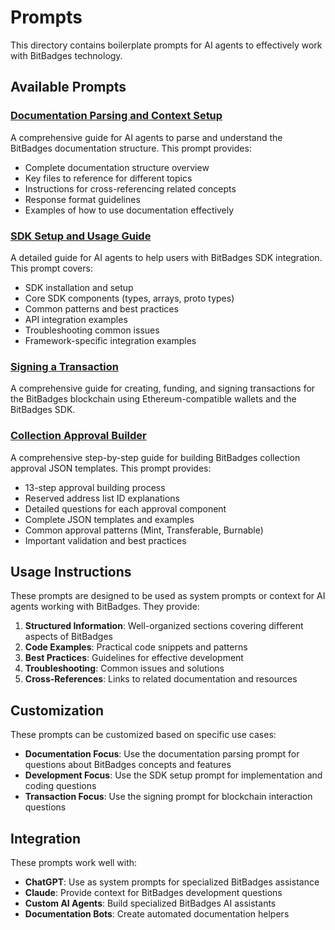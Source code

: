 # Prompts

This directory contains boilerplate prompts for AI agents to effectively work with BitBadges technology.

## Available Prompts

### [Documentation Parsing and Context Setup](documentation-parsing.md)

A comprehensive guide for AI agents to parse and understand the BitBadges documentation structure. This prompt provides:

-   Complete documentation structure overview
-   Key files to reference for different topics
-   Instructions for cross-referencing related concepts
-   Response format guidelines
-   Examples of how to use documentation effectively

### [SDK Setup and Usage Guide](sdk-setup-and-usage.md)

A detailed guide for AI agents to help users with BitBadges SDK integration. This prompt covers:

-   SDK installation and setup
-   Core SDK components (types, arrays, proto types)
-   Common patterns and best practices
-   API integration examples
-   Troubleshooting common issues
-   Framework-specific integration examples

### [Signing a Transaction](signing-a-transaction.md)

A comprehensive guide for creating, funding, and signing transactions for the BitBadges blockchain using Ethereum-compatible wallets and the BitBadges SDK.

### [Collection Approval Builder](collection-approval-builder.md)

A comprehensive step-by-step guide for building BitBadges collection approval JSON templates. This prompt provides:

-   13-step approval building process
-   Reserved address list ID explanations
-   Detailed questions for each approval component
-   Complete JSON templates and examples
-   Common approval patterns (Mint, Transferable, Burnable)
-   Important validation and best practices

## Usage Instructions

These prompts are designed to be used as system prompts or context for AI agents working with BitBadges. They provide:

1. **Structured Information**: Well-organized sections covering different aspects of BitBadges
2. **Code Examples**: Practical code snippets and patterns
3. **Best Practices**: Guidelines for effective development
4. **Troubleshooting**: Common issues and solutions
5. **Cross-References**: Links to related documentation and resources

## Customization

These prompts can be customized based on specific use cases:

-   **Documentation Focus**: Use the documentation parsing prompt for questions about BitBadges concepts and features
-   **Development Focus**: Use the SDK setup prompt for implementation and coding questions
-   **Transaction Focus**: Use the signing prompt for blockchain interaction questions

## Integration

These prompts work well with:

-   **ChatGPT**: Use as system prompts for specialized BitBadges assistance
-   **Claude**: Provide context for BitBadges development questions
-   **Custom AI Agents**: Build specialized BitBadges AI assistants
-   **Documentation Bots**: Create automated documentation helpers
